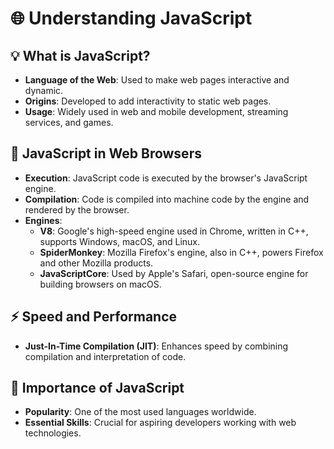 # 🌐 Understanding JavaScript

## 💡 What is JavaScript?

- **Language of the Web**: Used to make web pages interactive and dynamic.
- **Origins**: Developed to add interactivity to static web pages.
- **Usage**: Widely used in web and mobile development, streaming services, and games.

## 🚀 JavaScript in Web Browsers

- **Execution**: JavaScript code is executed by the browser's JavaScript engine.
- **Compilation**: Code is compiled into machine code by the engine and rendered by the browser.
- **Engines**:
  - **V8**: Google's high-speed engine used in Chrome, written in C++, supports Windows, macOS, and Linux.
  - **SpiderMonkey**: Mozilla Firefox's engine, also in C++, powers Firefox and other Mozilla products.
  - **JavaScriptCore**: Used by Apple's Safari, open-source engine for building browsers on macOS.

## ⚡ Speed and Performance

- **Just-In-Time Compilation (JIT)**: Enhances speed by combining compilation and interpretation of code.

## 🌟 Importance of JavaScript

- **Popularity**: One of the most used languages worldwide.
- **Essential Skills**: Crucial for aspiring developers working with web technologies.
